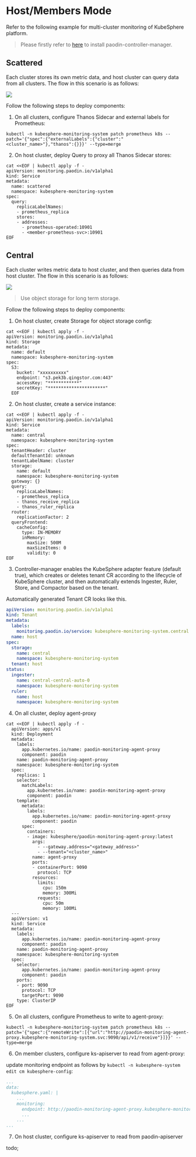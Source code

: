 # Host/Members Mode

Refer to the following example for multi-cluster monitoring of KubeSphere platform.

> Please firstly refer to [here](../README.md#quickstart) to install paodin-controller-manager.

## Scattered

Each cluster stores its own metric data, and host cluster can query data from all clusters. The flow in this scenario is as follows: 

<img src="./images/multi-cluster-scattered.png"> 

Follow the following steps to deploy components:   

1. On all clusters, configure Thanos Sidecar and external labels for Prometheus:

  ```shell
  kubectl -n kubesphere-monitoring-system patch prometheus k8s --patch='{"spec":{"externalLabels":{"cluster":"<cluster_name>"},"thanos":{}}}' --type=merge
  ```

2. On host cluster, deploy Query to proxy all Thanos Sidecar stores: 

  ```shell
  cat <<EOF | kubectl apply -f -
  apiVersion: monitoring.paodin.io/v1alpha1
  kind: Service
  metadata:
    name: scattered
    namespace: kubesphere-monitoring-system
  spec:
    query:
      replicaLabelNames:
      - prometheus_replica
      stores:
      - addresses: 
        - prometheus-operated:10901
        - <member-prometheus-svc>:10901
  EOF
  ```


## Central

Each cluster writes metric data to host cluster, and then queries data from host cluster. The flow in this scenario is as follows: 

<img src="./images/multi-cluster-central.png"> 

> Use object storage for long term storage.

Follow the following steps to deploy components:   

1. On host cluster, create Storage for object storage config: 

  ```shell
  cat <<EOF | kubectl apply -f -
  apiVersion: monitoring.paodin.io/v1alpha1
  kind: Storage
  metadata:
    name: default
    namespace: kubesphere-monitoring-system
  spec:
    S3:
      bucket: "xxxxxxxxxx"
      endpoint: "s3.pek3b.qingstor.com:443"
      accessKey: "************"
      secretKey: "**********************"
    EOF
  ```

2. On host cluster, create a service instance: 

  ```shell
  cat <<EOF | kubectl apply -f -
  apiVersion: monitoring.paodin.io/v1alpha1
  kind: Service
  metadata:
    name: central
    namespace: kubesphere-monitoring-system
  spec:
    tenantHeader: cluster
    defaultTenantId: unknown
    tenantLabelName: cluster
    storage:
      name: default
      namespace: kubesphere-monitoring-system
    gateway: {}
    query:
      replicaLabelNames:
      - prometheus_replica
      - thanos_receive_replica
      - thanos_ruler_replica
    router:
      replicationFactor: 2
    queryFrontend:
      cacheConfig:
        type: IN-MEMORY
        inMemory:
          maxSize: 500M
          maxSizeItems: 0
          validity: 0
  EOF
  ```

3. Controller-manager enables the KubeSphere adapter feature (default true), which creates or deletes tenant CR according to the lifecycle of KubeSphere cluster, and then automatically extends Ingester, Ruler, Store, and Compactor based on the tenant.

Automatically generated Tenant CR looks like this.

```yaml
apiVersion: monitoring.paodin.io/v1alpha1
kind: Tenant
metadata:
  labels:
    monitoring.paodin.io/service: kubesphere-monitoring-system.central
  name: host
spec:
  storage:
    name: central
    namespace: kubesphere-monitoring-system
  tenant: host
status:
  ingester:
    name: central-central-auto-0
    namespace: kubesphere-monitoring-system
  ruler:
    name: host
    namespace: kubesphere-monitoring-system
```

4. On all cluster, deploy agent-proxy
```shell
cat <<EOF | kubectl apply -f -
  apiVersion: apps/v1
  kind: Deployment
  metadata:
    labels:
      app.kubernetes.io/name: paodin-monitoring-agent-proxy
      component: paodin
    name: paodin-monitoring-agent-proxy
    namespace: kubesphere-monitoring-system
  spec:
    replicas: 1
    selector:
      matchLabels:
        app.kubernetes.io/name: paodin-monitoring-agent-proxy
        component: paodin
    template:
      metadata:
        labels:
          app.kubernetes.io/name: paodin-monitoring-agent-proxy
          component: paodin
      spec:
        containers:
        - image: kubesphere/paodin-monitoring-agent-proxy:latest
          args: 
            - --gateway.address="<gateway_address>"
            - --tenant="<cluster_name>"
          name: agent-proxy
          ports:
          - containerPort: 9090
            protocol: TCP
          resources:
            limits:
              cpu: 150m
              memory: 300Mi
            requests:
              cpu: 50m
              memory: 100Mi
  ---
  apiVersion: v1
  kind: Service
  metadata:
    labels:
      app.kubernetes.io/name: paodin-monitoring-agent-proxy
      component: paodin
    name: paodin-monitoring-agent-proxy
    namespace: kubesphere-monitoring-system
  spec:
    selector:
      app.kubernetes.io/name: paodin-monitoring-agent-proxy
      component: paodin
    ports:
    - port: 9090
      protocol: TCP
      targetPort: 9090
    type: ClusterIP
EOF
```

5. On all clusters, configure Prometheus to write to agent-proxy:  

  ```shell
  kubectl -n kubesphere-monitoring-system patch prometheus k8s --patch='{"spec":{"remoteWrite":[{"url":"http://paodin-monitoring-agent-proxy.kubesphere-monitoring-system.svc:9090/api/v1/receive"}]}}' --type=merge
  ```

6. On member clusters, configure ks-apiserver to read from agent-proxy:  

  update monitoring endpoint as follows by `kubectl -n kubesphere-system edit cm kubesphere-config`:   

  ```yaml
  ...
  data:
    kubesphere.yaml: |
      ...
      monitoring:
        endpoint: http://paodin-monitoring-agent-proxy.kubesphere-monitoring-system.svc:9090
        ...
      ...
  ...
  ```

7. On host cluster, configure ks-apiserver to read from paodin-apiserver

  todo;
